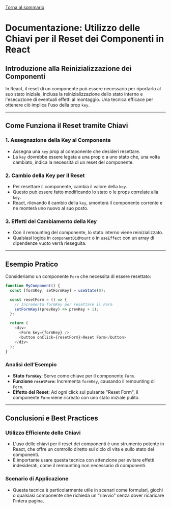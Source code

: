 [Torna al sommario](../../Summary.md)

# Documentazione: Utilizzo delle Chiavi per il Reset dei Componenti in React

## Introduzione alla Reinizializzazione dei Componenti

In React, il reset di un componente può essere necessario per riportarlo al suo stato iniziale, inclusa la reinizializzazione dello stato interno e l'esecuzione di eventuali effetti al montaggio. Una tecnica efficace per ottenere ciò implica l'uso della prop `key`.

---

## Come Funziona il Reset tramite Chiavi

### 1. Assegnazione della Key al Componente

- Assegna una `key` prop al componente che desideri resettare.
- La `key` dovrebbe essere legata a una prop o a uno stato che, una volta cambiato, indica la necessità di un reset del componente.

### 2. Cambio della Key per Il Reset

- Per resettare il componente, cambia il valore della `key`.
- Questo può essere fatto modificando lo stato o le props correlate alla `key`.
- React, rilevando il cambio della `key`, smonterà il componente corrente e ne monterà uno nuovo al suo posto.

### 3. Effetti del Cambiamento della Key

- Con il remounting del componente, lo stato interno viene reinizializzato.
- Qualsiasi logica in `componentDidMount` o in `useEffect` con un array di dipendenze vuoto verrà rieseguita.

---

## Esempio Pratico

Consideriamo un componente `Form` che necessita di essere resettato:

```javascript
function MyComponent() {
  const [formKey, setFormKey] = useState(0);

  const resetForm = () => {
    // Incrementa formKey per resettare il Form
    setFormKey((prevKey) => prevKey + 1);
  };

  return (
    <div>
      <Form key={formKey} />
      <button onClick={resetForm}>Reset Form</button>
    </div>
  );
}
```

### Analisi dell'Esempio

- **Stato `formKey`**: Serve come chiave per il componente `Form`.
- **Funzione `resetForm`**: Incrementa `formKey`, causando il remounting di `Form`.
- **Effetto del Reset**: Ad ogni click sul pulsante "Reset Form", il componente `Form` viene ricreato con uno stato iniziale pulito.

---

## Conclusioni e Best Practices

### Utilizzo Efficiente delle Chiavi

- L'uso delle chiavi per il reset dei componenti è uno strumento potente in React, che offre un controllo diretto sul ciclo di vita e sullo stato dei componenti.
- È importante usare questa tecnica con attenzione per evitare effetti indesiderati, come il remounting non necessario di componenti.

### Scenario di Applicazione

- Questa tecnica è particolarmente utile in scenari come formulari, giochi o qualsiasi componente che richieda un "riavvio" senza dover ricaricare l'intera pagina.
